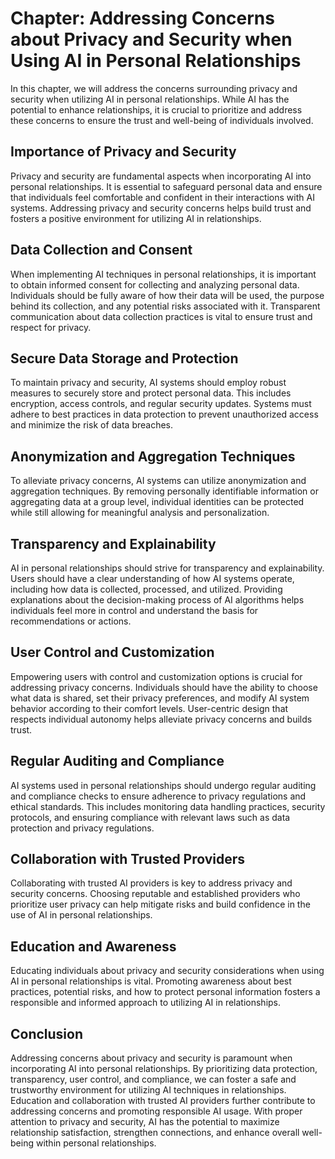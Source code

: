 Chapter: Addressing Concerns about Privacy and Security when Using AI in Personal Relationships
===============================================================================================

In this chapter, we will address the concerns surrounding privacy and security when utilizing AI in personal relationships. While AI has the potential to enhance relationships, it is crucial to prioritize and address these concerns to ensure the trust and well-being of individuals involved.

Importance of Privacy and Security
----------------------------------

Privacy and security are fundamental aspects when incorporating AI into personal relationships. It is essential to safeguard personal data and ensure that individuals feel comfortable and confident in their interactions with AI systems. Addressing privacy and security concerns helps build trust and fosters a positive environment for utilizing AI in relationships.

Data Collection and Consent
---------------------------

When implementing AI techniques in personal relationships, it is important to obtain informed consent for collecting and analyzing personal data. Individuals should be fully aware of how their data will be used, the purpose behind its collection, and any potential risks associated with it. Transparent communication about data collection practices is vital to ensure trust and respect for privacy.

Secure Data Storage and Protection
----------------------------------

To maintain privacy and security, AI systems should employ robust measures to securely store and protect personal data. This includes encryption, access controls, and regular security updates. Systems must adhere to best practices in data protection to prevent unauthorized access and minimize the risk of data breaches.

Anonymization and Aggregation Techniques
----------------------------------------

To alleviate privacy concerns, AI systems can utilize anonymization and aggregation techniques. By removing personally identifiable information or aggregating data at a group level, individual identities can be protected while still allowing for meaningful analysis and personalization.

Transparency and Explainability
-------------------------------

AI in personal relationships should strive for transparency and explainability. Users should have a clear understanding of how AI systems operate, including how data is collected, processed, and utilized. Providing explanations about the decision-making process of AI algorithms helps individuals feel more in control and understand the basis for recommendations or actions.

User Control and Customization
------------------------------

Empowering users with control and customization options is crucial for addressing privacy concerns. Individuals should have the ability to choose what data is shared, set their privacy preferences, and modify AI system behavior according to their comfort levels. User-centric design that respects individual autonomy helps alleviate privacy concerns and builds trust.

Regular Auditing and Compliance
-------------------------------

AI systems used in personal relationships should undergo regular auditing and compliance checks to ensure adherence to privacy regulations and ethical standards. This includes monitoring data handling practices, security protocols, and ensuring compliance with relevant laws such as data protection and privacy regulations.

Collaboration with Trusted Providers
------------------------------------

Collaborating with trusted AI providers is key to address privacy and security concerns. Choosing reputable and established providers who prioritize user privacy can help mitigate risks and build confidence in the use of AI in personal relationships.

Education and Awareness
-----------------------

Educating individuals about privacy and security considerations when using AI in personal relationships is vital. Promoting awareness about best practices, potential risks, and how to protect personal information fosters a responsible and informed approach to utilizing AI in relationships.

Conclusion
----------

Addressing concerns about privacy and security is paramount when incorporating AI into personal relationships. By prioritizing data protection, transparency, user control, and compliance, we can foster a safe and trustworthy environment for utilizing AI techniques in relationships. Education and collaboration with trusted AI providers further contribute to addressing concerns and promoting responsible AI usage. With proper attention to privacy and security, AI has the potential to maximize relationship satisfaction, strengthen connections, and enhance overall well-being within personal relationships.
